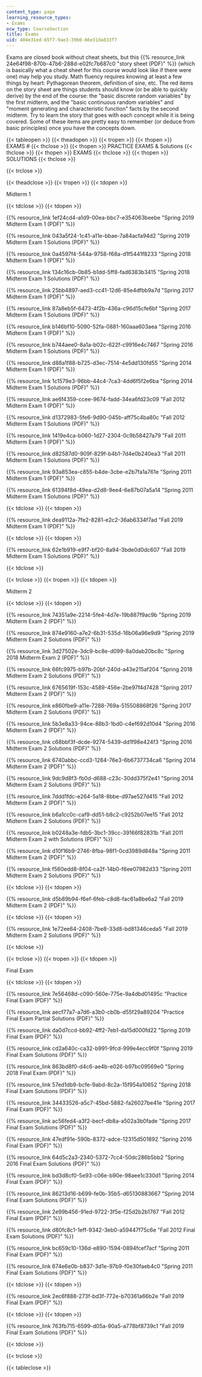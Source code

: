 ```yaml
---
content_type: page
learning_resource_types:
- Exams
ocw_type: CourseSection
title: Exams
uid: 404e31ed-65f7-9ae3-39b0-66e31da833f7
---
```


Exams are closed book without cheat sheets, but this {{% resource_link 24e64f98-870b-47b6-288d-e02fc7b687c0 "story sheet (PDF)" %}} (which is basically what a cheat sheet for this course would look like if there were one) may help you study. Math fluency requires knowing at least a few things by heart: Pythagorean theorem, definition of sine, etc. The red items on the story sheet are things students should know (or be able to quickly derive) by the end of the course: the "basic discrete random variables" by the first midterm, and the "basic continuous random variables" and "moment generating and characteristic function" facts by the second midterm. Try to learn the story that goes with each concept while it is being covered. Some of these items are pretty easy to remember (or deduce from basic principles) once you have the concepts down.

{{< tableopen >}}
{{< theadopen >}}
{{< tropen >}}
{{< thopen >}}
EXAMS #
{{< thclose >}}
{{< thopen >}}
PRACTICE EXAMS & Solutions
{{< thclose >}}
{{< thopen >}}
EXAMS
{{< thclose >}}
{{< thopen >}}
SOLUTIONS
{{< thclose >}}

{{< trclose >}}

{{< theadclose >}}
{{< tropen >}}
{{< tdopen >}}


Midterm 1


{{< tdclose >}}
{{< tdopen >}}


{{% resource_link 1ef24cd4-a1d9-00ea-bbc7-e354063beebe "Spring 2019 Midterm Exam 1 (PDF)" %}}

{{% resource_link 043a5f24-1c41-a11e-bbae-7a84acfa94d2 "Spring 2019 Midterm Exam 1 Solutions (PDF)" %}}

{{% resource_link 0a4597f4-544a-9758-f68a-d1f5441f8233 "Spring 2018 Midterm Exam 1 (PDF)" %}}

{{% resource_link 134c16cb-0b85-b1dd-5ff8-fad6383b3415 "Spring 2018 Midterm Exam 1 Solutions (PDF)" %}}

{{% resource_link 25bb4897-aed3-cc41-12d6-85e4dfbb9a7d "Spring 2017 Midterm Exam 1 (PDF)" %}}

{{% resource_link 87a8eb5f-6473-4f2b-436a-c96d15cfe6bf "Spring 2017 Midterm Exam 1 Solutions (PDF)" %}}

{{% resource_link b146bf10-5090-52fa-0881-160aaa603aea "Spring 2016 Midterm Exam 1 (PDF)" %}}

{{% resource_link b744aee0-8a1a-b02c-622f-c9916e4c7467 "Spring 2016 Midterm Exam 1 Solutions (PDF)" %}}

{{% resource_link d88a1f88-b725-d3ec-7514-4e5dd130fd55 "Spring 2014 Midterm Exam 1 (PDF)" %}}

{{% resource_link 1c1579e3-96bb-44c4-7ca3-4dd6f5f2e6ba "Spring 2014 Midterm Exam 1 Solutions (PDF)" %}}

{{% resource_link ae6f4359-ccee-9674-fadd-34ea6fd23c09 "Fall 2012 Midterm Exam 1 (PDF)" %}}

{{% resource_link d1372983-5fe6-9d90-045b-aff75c4ba80c "Fall 2012 Midterm Exam 1 Solutions (PDF)" %}}

{{% resource_link 1419e4ca-b060-1d27-2304-0c9b58427a79 "Fall 2011 Midterm Exam 1 (PDF)" %}}

{{% resource_link d82587d0-909f-829f-b4b1-7d4e0b240ea3 "Fall 2011 Midterm Exam 1 Solutions (PDF)" %}}

{{% resource_link 93a853ea-c855-b4de-3cbe-e2b7fa1a761e "Spring 2011 Midterm Exam 1 (PDF)" %}}

{{% resource_link 61394f8d-49ea-d2d8-9ee4-6e87b07a5a14 "Spring 2011 Midterm Exam 1 Solutions (PDF)" %}}


{{< tdclose >}}
{{< tdopen >}}


{{% resource_link dea9112a-7fe2-8281-e2c2-36ab6334f7ad "Fall 2019 Midterm Exam 1 (PDF)" %}}


{{< tdclose >}}
{{< tdopen >}}


{{% resource_link 62e1b919-e9f7-bf20-8a94-3bde0d0dc607 "Fall 2019 Midterm Exam 1 Solutions (PDF)" %}}


{{< tdclose >}}

{{< trclose >}}
{{< tropen >}}
{{< tdopen >}}


Midterm 2


{{< tdclose >}}
{{< tdopen >}}


{{% resource_link 74351a9e-2214-5fe4-4d7e-19b887f9ac9b "Spring 2019 Midterm Exam 2 (PDF)" %}}

{{% resource_link 874e9160-a7e2-6b31-535d-16b06a96e9d9 "Spring 2019 Midterm Exam 2 Solutions (PDF)" %}}

{{% resource_link 3d27502e-3dc9-bc8e-d099-8a0dab20bc8c "Spring 2018 Midterm Exam 2 (PDF)" %}}

{{% resource_link 66fc9975-b97b-20bf-240d-a43e215af204 "Spring 2018 Midterm Exam 2 Solutions (PDF)" %}}

{{% resource_link 6765619f-153c-4589-456e-2be97f4d7428 "Spring 2017 Midterm Exam 2 (PDF)" %}}

{{% resource_link e860fbe9-a11e-7288-769a-515508868f26 "Spring 2017 Midterm Exam 2 Solutions (PDF)" %}}

{{% resource_link 5b3e8a33-94ce-88b3-1bd0-c4ef692d10d4 "Spring 2016 Midterm Exam 2 (PDF)" %}}

{{% resource_link c68bbf3f-dcde-9274-5439-dd1f98e424f3 "Spring 2016 Midterm Exam 2 Solutions (PDF)" %}}

{{% resource_link 6740abbc-ccd3-1284-76e3-6b6737734ca6 "Spring 2014 Midterm Exam 2 (PDF)" %}}

{{% resource_link 9dc9d8f3-fb0d-d688-c23c-30dd375f2e41 "Spring 2014 Midterm Exam 2 Solutions (PDF)" %}}

{{% resource_link 7ddd1fdc-e264-5a18-8bbe-d97ae527d415 "Fall 2012 Midterm Exam 2 (PDF)" %}}

{{% resource_link b6a1cc0c-caf9-dd51-b8c2-c9252b07ee15 "Fall 2012 Midterm Exam 2 Solutions (PDF)" %}}

{{% resource_link b0248a3e-fdb5-3bc1-39cc-39166f82831b "Fall 2011 Midterm Exam 2 with Solutions (PDF)" %}}

{{% resource_link d10f16b9-2746-8fba-98f1-0cd3989d848a "Spring 2011 Midterm Exam 2 (PDF)" %}}

{{% resource_link f560edd8-8f04-ca2f-14b0-f6ee07982d33 "Spring 2011 Midterm Exam 2 Solutions (PDF)" %}}


{{< tdclose >}}
{{< tdopen >}}


{{% resource_link d5b89b94-f6ef-6feb-c8d8-fac61a8be6a2 "Fall 2019 Midterm Exam 2 (PDF)" %}}


{{< tdclose >}}
{{< tdopen >}}


{{% resource_link 1e72ee64-2408-7be8-33d8-bd81346ceda5 "Fall 2019 Midterm Exam 2 Solutions (PDF)" %}}


{{< tdclose >}}

{{< trclose >}}
{{< tropen >}}
{{< tdopen >}}


Final Exam


{{< tdclose >}}
{{< tdopen >}}


{{% resource_link 7e56468d-c090-560e-775e-9a4dbd01495c "Practice Final Exam (PDF)" %}}

{{% resource_link aecf77a7-a7d6-a3b0-cb0b-d55f29a89204 "Practice Final Exam Partial Solutions (PDF)" %}}

{{% resource_link da0d7ccd-bb92-4ff2-7eb1-da15d000fd22 "Spring 2019 Final Exam (PDF)" %}}

{{% resource_link cd2a640c-ca32-b991-9fcd-999e4ecc9f0f "Spring 2019 Final Exam Solutions (PDF)" %}}

{{% resource_link 863bd8f0-d4c6-ae4b-e026-b97bc09569e0 "Spring 2018 Final Exam (PDF)" %}}

{{% resource_link 57ed1db9-bcfe-9abd-8c2a-15f954a10652 "Spring 2018 Final Exam Solutions (PDF)" %}}

{{% resource_link 34433526-a5c7-45bd-5882-fa26027be41e "Spring 2017 Final Exam (PDF)" %}}

{{% resource_link ac56fed4-a3f2-becf-db8a-a502a3b0fade "Spring 2017 Final Exam Solutions (PDF)" %}}

{{% resource_link 47edf91e-590b-8372-adce-12315d501892 "Spring 2016 Final Exam (PDF)" %}}

{{% resource_link 64d5c2a3-2340-5372-7cc4-50dc286b5bb2 "Spring 2016 Final Exam Solutions (PDF)" %}}

{{% resource_link bd3d8cf0-5e93-c06e-b90e-98aee1c330d1 "Spring 2014 Final Exam (PDF)" %}}

{{% resource_link 86213d16-b699-fe0b-35b5-d65130883667 "Spring 2014 Final Exam Solutions (PDF)" %}}

{{% resource_link 2e99b456-91ed-9722-3f5e-f25d2b2b1767 "Fall 2012 Final Exam (PDF)" %}}

{{% resource_link d80fc8c1-1eff-9342-3eb0-a59447f75c6e "Fall 2012 Final Exam Solutions (PDF)" %}}

{{% resource_link bc659c10-136d-e890-1594-0894fcef7acf "Spring 2011 Final Exam (PDF)" %}}

{{% resource_link 674e6e0b-b837-3d1e-97b9-f0e30faeb4c0 "Spring 2011 Final Exam Solutions (PDF)" %}}


{{< tdclose >}}
{{< tdopen >}}


{{% resource_link 2ec6f888-273f-bd3f-772e-b70361a66b2e "Fall 2019 Final Exam (PDF)" %}}


{{< tdclose >}}
{{< tdopen >}}


{{% resource_link 763fb715-6599-d05a-90a5-a778bf8739c1 "Fall 2019 Final Exam Solutions (PDF)" %}}


{{< tdclose >}}

{{< trclose >}}

{{< tableclose >}}